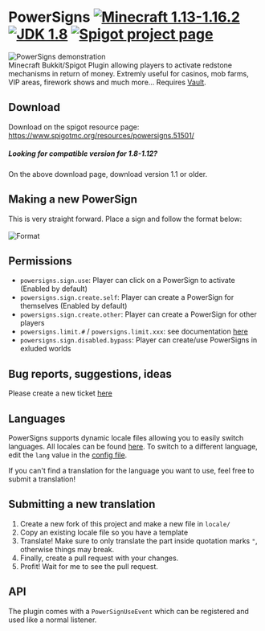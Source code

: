 # PowerSigns [![Minecraft 1.13-1.16.2](https://img.shields.io/badge/Minecraft-1.13--1.16.2-red.svg)](#) [![JDK 1.8](https://img.shields.io/badge/JDK-1.8-blue.svg)](#) [![Spigot project page](https://img.shields.io/badge/Spigot-Project%20Page-yellow.svg)](https://www.spigotmc.org/resources/powersigns.51501/)
![PowerSigns demonstration](https://i.imgur.com/BUuEPDe.png)<br>
Minecraft Bukkit/Spigot Plugin allowing players to activate redstone mechanisms in return of money. Extremly useful for casinos, mob farms, VIP areas, firework shows and much more...
Requires [Vault](https://www.spigotmc.org/resources/vault.41918/).

## Download
Download on the spigot resource page: https://www.spigotmc.org/resources/powersigns.51501/
##### Looking for compatible version for 1.8-1.12?
On the above download page, download version 1.1 or older.

## Making a new PowerSign
This is very straight forward. Place a sign and follow the format below:<br><br>
![Format](https://image.prntscr.com/image/QJZFxVHXTB6bksC2JoTYWw.png)

## Permissions
- ``powersigns.sign.use``: Player can click on a PowerSign to activate (Enabled by default) 
- ``powersigns.sign.create.self``: Player can create a PowerSign for themselves (Enabled by default)
- ``powersigns.sign.create.other``: Player can create a PowerSign for other players
- ``powersigns.limit.#`` / ``powersigns.limit.xxx``: see documentation [here](https://github.com/redslime/PowerSigns/wiki/Limits)
- ``powersigns.sign.disabled.bypass``: Player can create/use PowerSigns in exluded worlds

## Bug reports, suggestions, ideas
Please create a new ticket [here](https://github.com/redslime/PowerSigns/issues)

## Languages
PowerSigns supports dynamic locale files allowing you to easily switch languages. All locales can be found [here](https://github.com/redslime/PowerSigns/tree/master/src/locale). To switch to a different language, edit the ``lang`` value in the [config file](https://github.com/redslime/PowerSigns/blob/master/src/config.yml).

If you can't find a translation for the language you want to use, feel free to submit a translation!

## Submitting a new translation
1. Create a new fork of this project and make a new file in ``locale/`` 
2. Copy an existing locale file so you have a template
3. Translate!
Make sure to only translate the part inside quotation marks ``"``, otherwise things may break.
4. Finally, create a pull request with your changes.
5. Profit! Wait for me to see the pull request.

## API
The plugin comes with a ``PowerSignUseEvent`` which can be registered and used like a normal listener.
